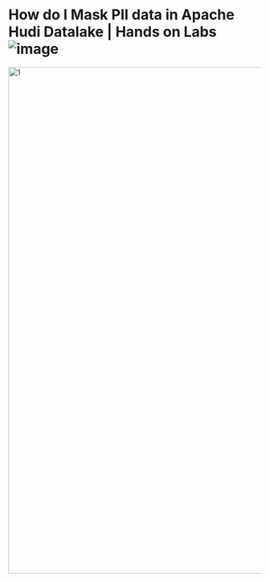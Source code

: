 # How do I Mask PII data in Apache Hudi Datalake | Hands on Labs![image](https://user-images.githubusercontent.com/39345855/213873880-09a04325-5dd1-4992-b803-6e39aba1b363.png)

<img width="1007" alt="1" src="https://user-images.githubusercontent.com/39345855/213873877-938eb25a-b032-49f3-b166-b775d5841b7e.PNG">
